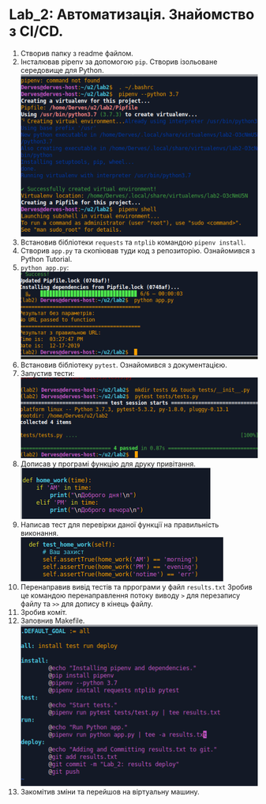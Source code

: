 # Lab_2: Автоматизація. Знайомство з CI/CD.

1. Створив папку з readme файлом.
2. Інсталював pipenv за допомогою `pip`. Створив ізольоване середовище для Python.
![](img/pipenv.png)
3. Встановив бібліотеки `requests` та `ntplib` командою `pipenv install`.
4. Створив `app.py` та скопіював туди код з репозиторію. Ознайомився з Python Tutorial.
5. `python app.py`:
![](img/runapp.png)
6. Встановив бібліотеку `pytest`. Ознайомився з документацією.
7. Запустив тести:
![](img/tests.png)
8. Дописав у програмі функцію для друку привітання.
![](img/print-hello.png)
9. Написав тест для перевірки даної функції на правильність виконання.
![](img/test-app.png)
10. Перенаправив вивід тестів та пррограми у файл `results.txt` Зробив це командою перенаправлення потоку виводу `>` для перезапису файлу та `>>` для допису в кінець файлу.
11. Зробив коміт.
12. Заповнив Makefile.
![](img/makefile.png)
13. Закомітив зміни та перейшов на віртуальну машину.